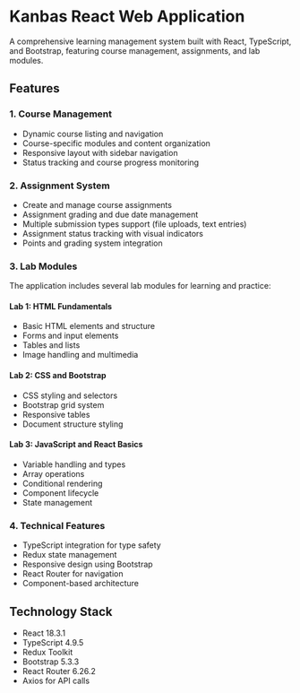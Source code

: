 
# Kanbas React Web Application

A comprehensive learning management system built with React, TypeScript, and Bootstrap, featuring course management, assignments, and lab modules.

## Features

### 1. Course Management
- Dynamic course listing and navigation
- Course-specific modules and content organization
- Responsive layout with sidebar navigation
- Status tracking and course progress monitoring

### 2. Assignment System
- Create and manage course assignments
- Assignment grading and due date management
- Multiple submission types support (file uploads, text entries)
- Assignment status tracking with visual indicators
- Points and grading system integration

### 3. Lab Modules
The application includes several lab modules for learning and practice:

#### Lab 1: HTML Fundamentals
- Basic HTML elements and structure
- Forms and input elements
- Tables and lists
- Image handling and multimedia

#### Lab 2: CSS and Bootstrap
- CSS styling and selectors
- Bootstrap grid system
- Responsive tables
- Document structure styling

#### Lab 3: JavaScript and React Basics
- Variable handling and types
- Array operations
- Conditional rendering
- Component lifecycle
- State management

### 4. Technical Features
- TypeScript integration for type safety
- Redux state management
- Responsive design using Bootstrap
- React Router for navigation
- Component-based architecture

## Technology Stack

- React 18.3.1
- TypeScript 4.9.5
- Redux Toolkit
- Bootstrap 5.3.3
- React Router 6.26.2
- Axios for API calls